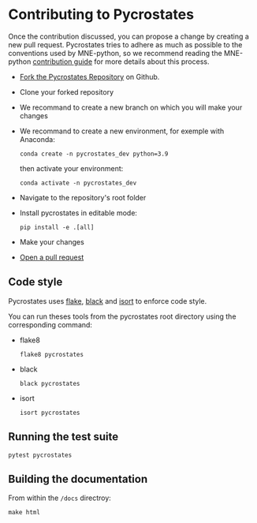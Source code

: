 Contributing to Pycrostates
==========================

Once the contribution discussed, you can propose a change by creating a new pull request. Pycrostates tries to adhere as much as possible to the conventions used by MNE-python, so we recommend reading the MNE-python [contribution guide](https://mne.tools/dev/install/contributing.html) for more details about this process.

- [Fork the Pycrostates Repository](https://github.com/vferat/pycrostates/fork) on Github.

- Clone your forked repository

- We recommand to create a new branch on which you will make your changes

- We recommand to create a new environment, for exemple with Anaconda:

    ```console
    conda create -n pycrostates_dev python=3.9
    ```

    then activate your environment:

    ```console
    conda activate -n pycrostates_dev
    ```

- Navigate to the repository's root folder

- Install pycrostates in editable mode:

    ```console
    pip install -e .[all]
    ```

- Make your changes

- [Open a pull request](https://github.com/vferat/pycrostates/compare)

## Code style

Pycrostates uses [flake](https://github.com/PyCQA/flake8), [black](https://github.com/psf/black) and [isort](https://github.com/PyCQA/isort) to enforce code style.

You can run theses tools from the pycrostates root directory using the corresponding command:

- flake8

    ```console
    flake8 pycrostates
    ```

- black

    ```console
    black pycrostates
    ```

- isort

    ```console
    isort pycrostates
    ```

## Running the test suite

```console
pytest pycrostates
```

## Building the documentation

From within the `/docs` directroy:

```console
make html
```
